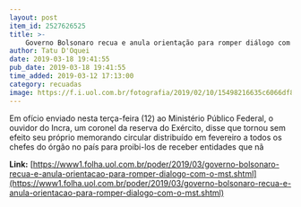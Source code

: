 ```yaml
---
layout: post
item_id: 2527626525
title: >-
    Governo Bolsonaro recua e anula orientação para romper diálogo com o MST
author: Tatu D'Oquei
date: 2019-03-18 19:41:55
pub_date: 2019-03-18 19:41:55
time_added: 2019-03-12 17:13:00
category: recuadas
image: https://f.i.uol.com.br/fotografia/2019/02/10/15498216635c6066df80d2e_1549821663_3x2_rt.jpg
---
```


Em ofício enviado nesta terça-feira (12) ao Ministério Público Federal, o ouvidor do Incra, um coronel da reserva do Exército, disse que tornou sem efeito seu próprio memorando circular distribuído em fevereiro a todos os chefes do órgão no país para proibi-los de receber entidades que nã

**Link:** [https://www1.folha.uol.com.br/poder/2019/03/governo-bolsonaro-recua-e-anula-orientacao-para-romper-dialogo-com-o-mst.shtml](https://www1.folha.uol.com.br/poder/2019/03/governo-bolsonaro-recua-e-anula-orientacao-para-romper-dialogo-com-o-mst.shtml)

